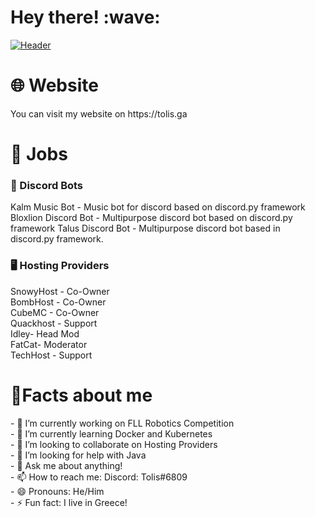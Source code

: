 <h1>Hey there! :wave:</h1>

[![Header](https://i.imgur.com/pumUBiZ.png "Header")](https://tolis.ga/)

<h1>🌐 Website</h1>
You can visit my website on https://tolis.ga

<h1>📃 Jobs</h1>
<h3>🤖 Discord Bots</h3>
Kalm Music Bot - Music bot for discord based on discord.py framework
Bloxlion Discord Bot - Multipurpose discord bot based on discord.py framework
Talus Discord Bot - Multipurpose discord bot based in discord.py framework.

<h3>🖥 Hosting Providers</h3>
SnowyHost - Co-Owner
<br>
BombHost - Co-Owner
<br>
CubeMC - Co-Owner
<br>
Quackhost - Support
<br>
Idley- Head Mod
<br>
FatCat- Moderator
<br>
TechHost - Support

<h1>🎇Facts about me</h1>
- 🔭 I’m currently working on FLL Robotics Competition
<br>
- 🌱 I’m currently learning Docker and Kubernetes
<br>
- 👯 I’m looking to collaborate on Hosting Providers
<br>
- 🤔 I’m looking for help with Java
<br>
- 💬 Ask me about anything!
<br>
- 📫 How to reach me: Discord: Tolis#6809
<br>
- 😄 Pronouns: He/Him
<br>
- ⚡ Fun fact: I live in Greece!

